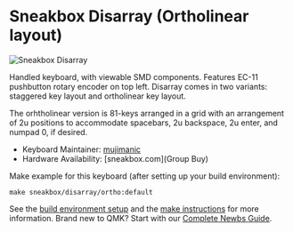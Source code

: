 # Sneakbox Disarray (Ortholinear layout)

![Sneakbox Disarray](https://i.imgur.com/mgp3leh.jpg)

Handled keyboard, with viewable SMD components. Features EC-11 pushbutton rotary encoder on top left. Disarray comes in two variants: staggered key layout and ortholinear key layout.

The orhtholinear version is 81-keys arranged in a grid with an arrangement of 2u positions to accommodate spacebars, 2u backspace, 2u enter, and numpad 0, if desired.

* Keyboard Maintainer: [mujimanic](https://github.com/SneakboxKB)
* Hardware Availability: [sneakbox.com](Group Buy)

Make example for this keyboard (after setting up your build environment):

    make sneakbox/disarray/ortho:default

See the [build environment setup](https://docs.qmk.fm/#/getting_started_build_tools) and the [make instructions](https://docs.qmk.fm/#/getting_started_make_guide) for more information. Brand new to QMK? Start with our [Complete Newbs Guide](https://docs.qmk.fm/#/newbs).
